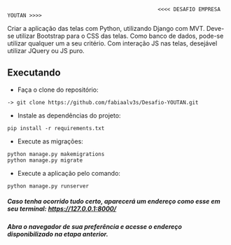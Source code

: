                                                     <<<< DESAFIO EMPRESA YOUTAN >>>>
                                                    
<p>
Criar a aplicação das telas com Python, utilizando Django com MVT. Deve-se utilizar
Bootstrap para o CSS das telas. Como banco de dados, pode-se utilizar qualquer um
a seu critério. Com interação JS nas telas, desejável utilizar JQuery ou JS puro.
</p>

<h2> Executando </h2>
  
- Faça o clone do repositório:
```
-> git clone https://github.com/fabiaalv3s/Desafio-YOUTAN.git
```

- Instale as dependências do projeto:
```
pip install -r requirements.txt
```

- Execute as migrações:
```
python manage.py makemigrations
python manage.py migrate
```



- Execute a aplicação pelo comando:
```
python manage.py runserver
```

##### Caso tenha ocorrido tudo certo, aparecerá um endereço como esse em seu terminal: https://127.0.0.1:8000/
##### Abra o navegador de sua preferência e acesse o endereço disponibilizado na etapa anterior.
